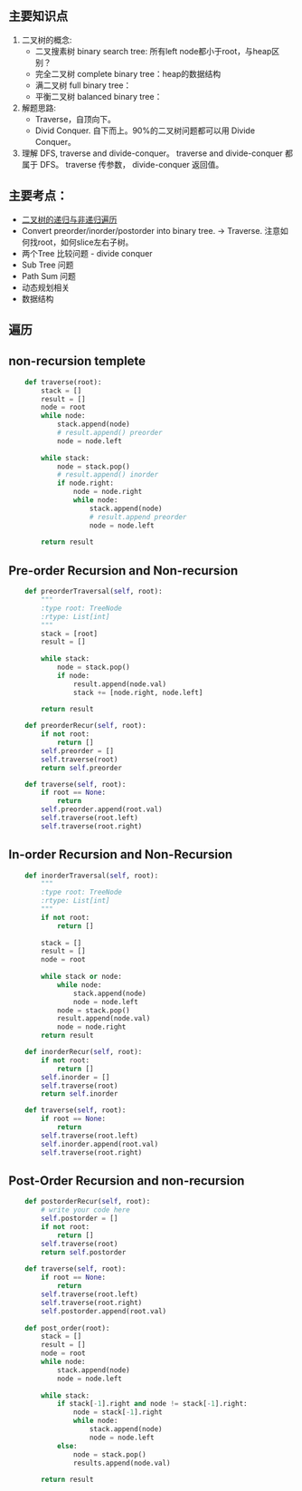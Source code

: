 
## 主要知识点 ##
1. 二叉树的概念:
      * 二叉搜素树 binary search tree: 所有left node都小于root，与heap区别？
      * 完全二叉树 complete binary tree：heap的数据结构
      * 满二叉树 full binary tree：
      * 平衡二叉树 balanced binary tree：
2. 解题思路:
      * Traverse，自顶向下。
      * Divid Conquer. 自下而上。90%的二叉树问题都可以用 Divide Conquer。
3. 理解 DFS, traverse and divide-conquer。 traverse and divide-conquer 都属于 DFS。
      traverse 传参数， divide-conquer 返回值。
      
## 主要考点：
* [二叉树的递归与非递归遍历](#遍历)
* Convert preorder/inorder/postorder into binary tree. -> Traverse. 注意如何找root，如何slice左右子树。
* 两个Tree 比较问题 - divide conquer
* Sub Tree 问题
* Path Sum 问题
* 动态规划相关
* 数据结构
    
## 遍历 ##
## non-recursion templete ##
```python
    def traverse(root):
        stack = []
        result = []
        node = root
        while node:
            stack.append(node)
            # result.append() preorder
            node = node.left
            
        while stack:
            node = stack.pop()
            # result.append() inorder
            if node.right:
                node = node.right
                while node:
                    stack.append(node)
                    # result.append preorder
                    node = node.left
                    
        return result
```

## Pre-order Recursion and Non-recursion
```python
    def preorderTraversal(self, root):
        """
        :type root: TreeNode
        :rtype: List[int]
        """
        stack = [root]
        result = []
        
        while stack:
            node = stack.pop()
            if node:
                result.append(node.val)
                stack += [node.right, node.left]
                    
        return result
```

```python 
    def preorderRecur(self, root):
        if not root:
            return []
        self.preorder = []
        self.traverse(root)
        return self.preorder

    def traverse(self, root):
        if root == None:
            return
        self.preorder.append(root.val)
        self.traverse(root.left)
        self.traverse(root.right)
```

## In-order Recursion and Non-Recursion ##
```python
    def inorderTraversal(self, root):
        """
        :type root: TreeNode
        :rtype: List[int]
        """
        if not root:
            return []
        
        stack = []
        result = []
        node = root
        
        while stack or node:
            while node:
                stack.append(node)
                node = node.left
            node = stack.pop()     
            result.append(node.val)
            node = node.right
        return result
```
```python
    def inorderRecur(self, root):
        if not root:
            return []
        self.inorder = []
        self.traverse(root)
        return self.inorder

    def traverse(self, root):
        if root == None:
            return
        self.traverse(root.left)
        self.inorder.append(root.val)
        self.traverse(root.right)
```

## Post-Order Recursion and non-recursion ##
```python
    def postorderRecur(self, root):
        # write your code here
        self.postorder = []
        if not root:
            return []
        self.traverse(root)
        return self.postorder
    
    def traverse(self, root):
        if root == None:
            return
        self.traverse(root.left)
        self.traverse(root.right)
        self.postorder.append(root.val)
        
    def post_order(root):
        stack = []
        result = []
        node = root
        while node:
            stack.append(node)
            node = node.left
            
        while stack:
            if stack[-1].right and node != stack[-1].right:
                node = stack[-1].right
                while node:
                    stack.append(node)
                    node = node.left
            else:
                node = stack.pop()
                results.append(node.val)
                    
        return result
            
```
